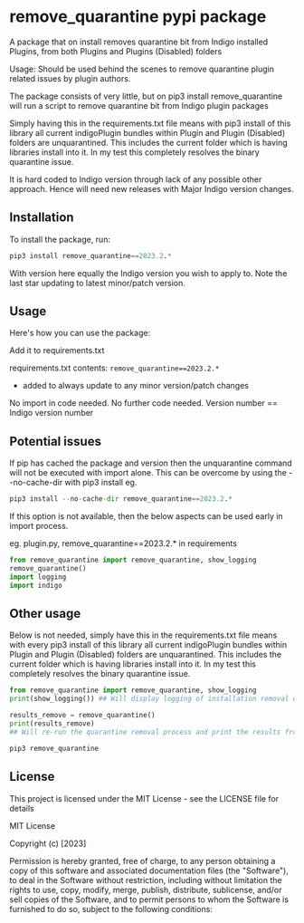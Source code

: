 # remove_quarantine pypi package

A package that on install removes quarantine bit from Indigo installed Plugins, from both Plugins and Plugins (Disabled) folders

Usage:  Should be used behind the scenes to remove quarantine plugin related issues by plugin authors.

The package consists of very little, but on pip3 install remove_quarantine will run a script to remove quarantine bit from Indigo plugin packages

Simply having this in the requirements.txt file means with pip3 install of this library all current indigoPlugin bundles within Plugin and Plugin (Disabled) folders are unquarantined.  This includes the current folder which is having libraries install into it.
In my test this completely resolves the binary quarantine issue.

It is hard coded to Indigo version through lack of any possible other approach.  Hence will need new releases with Major Indigo version changes.

## Installation

To install the package, run:

```python
pip3 install remove_quarantine==2023.2.*
```
With version here equally the Indigo version you wish to apply to.  Note the last star updating to latest minor/patch version.

## Usage

Here's how you can use the package:

Add it to requirements.txt

requirements.txt contents:
`remove_quarantine==2023.2.*`
* added to always update to any minor version/patch changes

No import in code needed.   No further code needed.
Version number == Indigo version number

## Potential issues

If pip has cached the package and version then the unquarantine command will not be executed with import alone.
This can be overcome by using the --no-cache-dir with pip3 install
eg.
```python
pip3 install --no-cache-dir remove_quarantine==2023.2.*
```
If this option is not available, then the below aspects can be used early in import process.

eg. plugin.py, remove_quarantine==2023.2.* in requirements
```python
from remove_quarantine import remove_quarantine, show_logging
remove_quarantine()
import logging
import indigo 
```

## Other usage

Below is not needed, simply have this in the requirements.txt file means with every pip3 install of this library all current indigoPlugin bundles within Plugin and Plugin (Disabled) folders are unquarantined.  This includes the current folder which is having libraries install into it.
In my test this completely resolves the binary quarantine issue.

```python
from remove_quarantine import remove_quarantine, show_logging
print(show_logging()) ## Will display logging of installation removal of quarantine bits

results_remove = remove_quarantine()
print(results_remove)
## Will re-run the quarantine removal process and print the results from this.
```


```python
pip3 remove_quarantine
```

## License

This project is licensed under the MIT License - see the LICENSE file for details

MIT License

Copyright (c) [2023]

Permission is hereby granted, free of charge, to any person obtaining a copy
of this software and associated documentation files (the "Software"), to deal
in the Software without restriction, including without limitation the rights
to use, copy, modify, merge, publish, distribute, sublicense, and/or sell
copies of the Software, and to permit persons to whom the Software is
furnished to do so, subject to the following conditions:
